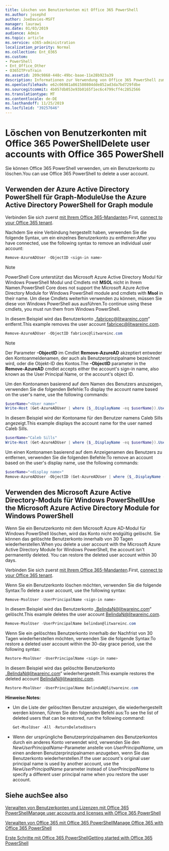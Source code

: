 ```yaml
---
title: Löschen von Benutzerkonten mit Office 365 PowerShell
ms.author: josephd
author: JoeDavies-MSFT
manager: laurawi
ms.date: 01/03/2019
audience: Admin
ms.topic: article
ms.service: o365-administration
localization_priority: Normal
ms.collection: Ent_O365
ms.custom:
- PowerShell
- Ent_Office_Other
- O365ITProTrain
ms.assetid: 209c9868-448c-49bc-baae-11e28b923a39
description: Informationen zur Verwendung von Office 365 PowerShell zum Löschen von Office 365-Benutzerkonten
ms.openlocfilehash: e62c06981a861580804dde852ad3da7bd729fdbe
ms.sourcegitcommit: 4b057db053e93b0165f1ec6c4799cff4c2852566
ms.translationtype: MT
ms.contentlocale: de-DE
ms.lasthandoff: 11/25/2019
ms.locfileid: "39257646"
---
```

# <a name="delete-user-accounts-with-office-365-powershell"></a><span data-ttu-id="cd0c1-103">Löschen von Benutzerkonten mit Office 365 PowerShell</span><span class="sxs-lookup"><span data-stu-id="cd0c1-103">Delete user accounts with Office 365 PowerShell</span></span>

<span data-ttu-id="cd0c1-104">Sie können Office 365 PowerShell verwenden, um ein Benutzerkonto zu löschen.</span><span class="sxs-lookup"><span data-stu-id="cd0c1-104">You can use Office 365 PowerShell to delete a user account.</span></span>
   
## <a name="use-the-azure-active-directory-powershell-for-graph-module"></a><span data-ttu-id="cd0c1-105">Verwenden der Azure Active Directory PowerShell für Graph-Module</span><span class="sxs-lookup"><span data-stu-id="cd0c1-105">Use the Azure Active Directory PowerShell for Graph module</span></span>

<span data-ttu-id="cd0c1-106">Verbinden Sie sich zuerst [mit Ihrem Office 365-Mandanten](connect-to-office-365-powershell.md#connect-with-the-azure-active-directory-powershell-for-graph-module).</span><span class="sxs-lookup"><span data-stu-id="cd0c1-106">First, [connect to your Office 365 tenant](connect-to-office-365-powershell.md#connect-with-the-azure-active-directory-powershell-for-graph-module).</span></span>

<span data-ttu-id="cd0c1-107">Nachdem Sie eine Verbindung hergestellt haben, verwenden Sie die folgende Syntax, um ein einzelnes Benutzerkonto zu entfernen:</span><span class="sxs-lookup"><span data-stu-id="cd0c1-107">After you have connected, use the following syntax to remove an individual user account:</span></span>
  
```powershell
Remove-AzureADUser -ObjectID <sign-in name>
```

>[!Note]
><span data-ttu-id="cd0c1-108">PowerShell Core unterstützt das Microsoft Azure Active Directory Modul für Windows PowerShell Modul und Cmdlets mit **MSOL** nicht in Ihrem Namen.</span><span class="sxs-lookup"><span data-stu-id="cd0c1-108">PowerShell Core does not support the Microsoft Azure Active Directory Module for Windows PowerShell module and cmdlets with **Msol** in their name.</span></span> <span data-ttu-id="cd0c1-109">Um diese Cmdlets weiterhin verwenden zu können, müssen Sie diese von Windows PowerShell aus ausführen.</span><span class="sxs-lookup"><span data-stu-id="cd0c1-109">To continue using these cmdlets, you must run them from Windows PowerShell.</span></span>
>

<span data-ttu-id="cd0c1-110">In diesem Beispiel wird das Benutzerkonto „fabricec@litwareinc.com“ entfernt.</span><span class="sxs-lookup"><span data-stu-id="cd0c1-110">This example removes the user account fabricec@litwareinc.com.</span></span>
  
```powershell
Remove-AzureADUser -ObjectID fabricec@litwareinc.com
```

> [!NOTE]
> <span data-ttu-id="cd0c1-111">Der Parameter **-ObjectID** im Cmdlet **Remove-AzureAD** akzeptiert entweder den Kontoanmeldenamen, der auch als Benutzerprinzipalname bezeichnet wird, oder die Objekt-ID des Kontos.</span><span class="sxs-lookup"><span data-stu-id="cd0c1-111">The **-ObjectID** parameter in the **Remove-AzureAD** cmdlet accepts either the account's sign-in name, also known as the User Principal Name, or the account's object ID.</span></span>
  
<span data-ttu-id="cd0c1-112">Um den Kontonamen basierend auf dem Namen des Benutzers anzuzeigen, verwenden Sie die folgenden Befehle:</span><span class="sxs-lookup"><span data-stu-id="cd0c1-112">To display the account name based on the user's name, use the following commands:</span></span>
  
```powershell
$userName="<User name>"
Write-Host (Get-AzureADUser | where {$_.DisplayName -eq $userName}).UserPrincipalName
```

<span data-ttu-id="cd0c1-113">In diesem Beispiel wird der Kontoname für den Benutzer namens Caleb Sills angezeigt.</span><span class="sxs-lookup"><span data-stu-id="cd0c1-113">This example displays the account name for the user named Caleb Sills.</span></span>
  
```powershell
$userName="Caleb Sills"
Write-Host (Get-AzureADUser | where {$_.DisplayName -eq $userName}).UserPrincipalName
```

<span data-ttu-id="cd0c1-114">Um einen Kontonamen basierend auf dem Anzeigenamen des Benutzers zu entfernen, verwenden Sie die folgenden Befehle:</span><span class="sxs-lookup"><span data-stu-id="cd0c1-114">To remove an account based on the user's display name, use the following commands:</span></span>
  
```powershell
$userName="<display name>"
Remove-AzureADUser -ObjectID (Get-AzureADUser | where {$_.DisplayName -eq $userName}).UserPrincipalName
```

## <a name="use-the-microsoft-azure-active-directory-module-for-windows-powershell"></a><span data-ttu-id="cd0c1-115">Verwenden des Microsoft Azure Active Directory-Moduls für Windows PowerShell</span><span class="sxs-lookup"><span data-stu-id="cd0c1-115">Use the Microsoft Azure Active Directory Module for Windows PowerShell</span></span>

<span data-ttu-id="cd0c1-p102">Wenn Sie ein Benutzerkonto mit dem Microsoft Azure AD-Modul für Windows PowerShell löschen, wird das Konto nicht endgültig gelöscht. Sie können das gelöschte Benutzerkonto innerhalb von 30 Tagen wiederherstellen.</span><span class="sxs-lookup"><span data-stu-id="cd0c1-p102">When you delete a user account with the Microsoft Azure Active Directory Module for Windows PowerShell, the account isn't permanently deleted. You can restore the deleted user account within 30 days.</span></span>

<span data-ttu-id="cd0c1-118">Verbinden Sie sich zuerst [mit Ihrem Office 365-Mandanten](connect-to-office-365-powershell.md#connect-with-the-microsoft-azure-active-directory-module-for-windows-powershell).</span><span class="sxs-lookup"><span data-stu-id="cd0c1-118">First, [connect to your Office 365 tenant](connect-to-office-365-powershell.md#connect-with-the-microsoft-azure-active-directory-module-for-windows-powershell).</span></span>


<span data-ttu-id="cd0c1-119">Wenn Sie ein Benutzerkonto löschen möchten, verwenden Sie die folgende Syntax:</span><span class="sxs-lookup"><span data-stu-id="cd0c1-119">To delete a user account, use the following syntax:</span></span>
  
```powershell
Remove-MsolUser -UserPrincipalName <sign-in name>
```

<span data-ttu-id="cd0c1-120">In diesem Beispiel wird das Benutzerkonto „BelindaN@litwareinc.com“ gelöscht.</span><span class="sxs-lookup"><span data-stu-id="cd0c1-120">This example deletes the user account BelindaN@litwareinc.com.</span></span>
  
```powershell
Remove-MsolUser -UserPrincipalName belindan@litwareinc.com
```

<span data-ttu-id="cd0c1-121">Wenn Sie ein gelöschtes Benutzerkonto innerhalb der Nachfrist von 30 Tagen wiederherstellen möchten, verwenden Sie die folgende Syntax:</span><span class="sxs-lookup"><span data-stu-id="cd0c1-121">To restore a deleted user account within the 30-day grace period, use the following syntax:</span></span>
  
```powershell
Restore-MsolUser -UserPrincipalName <sign-in name>
```

<span data-ttu-id="cd0c1-122">In diesem Beispiel wird das gelöschte Benutzerkonto „BelindaN@litwareinc.com“ wiederhergestellt.</span><span class="sxs-lookup"><span data-stu-id="cd0c1-122">This example restores the deleted account BelindaN@litwareinc.com.</span></span>
  
```powershell
Restore-MsolUser -UserPrincipalName BelindaN@litwareinc.com
```

 <span data-ttu-id="cd0c1-123">**Hinweise:**</span><span class="sxs-lookup"><span data-stu-id="cd0c1-123">**Notes:**</span></span>
  
- <span data-ttu-id="cd0c1-124">Um die Liste der gelöschten Benutzer anzuzeigen, die wiederhergestellt werden können, führen Sie den folgenden Befehl aus:</span><span class="sxs-lookup"><span data-stu-id="cd0c1-124">To see the list of deleted users that can be restored, run the following command:</span></span>
    
  ```powershell
  Get-MsolUser -All -ReturnDeletedUsers
  ```

- <span data-ttu-id="cd0c1-125">Wenn der ursprüngliche Benutzerprinzipalnamen des Benutzerkontos durch ein anderes Konto verwendet wird, verwenden Sie den _NewUserPrincipalName_-Parameter anstelle von _UserPrincipalName_, um einen anderen Benutzerprinzipalnamen anzugeben, wenn Sie das Benutzerkonto wiederherstellen.</span><span class="sxs-lookup"><span data-stu-id="cd0c1-125">If the user account's original user principal name is used by another account, use the _NewUserPrincipalName_ parameter instead of _UserPrincipalName_ to specify a different user principal name when you restore the user account.</span></span>


## <a name="see-also"></a><span data-ttu-id="cd0c1-126">Siehe auch</span><span class="sxs-lookup"><span data-stu-id="cd0c1-126">See also</span></span>

[<span data-ttu-id="cd0c1-127">Verwalten von Benutzerkonten und Lizenzen mit Office 365 PowerShell</span><span class="sxs-lookup"><span data-stu-id="cd0c1-127">Manage user accounts and licenses with Office 365 PowerShell</span></span>](manage-user-accounts-and-licenses-with-office-365-powershell.md)
  
[<span data-ttu-id="cd0c1-128">Verwalten von Office 365 mit Office 365 PowerShell</span><span class="sxs-lookup"><span data-stu-id="cd0c1-128">Manage Office 365 with Office 365 PowerShell</span></span>](manage-office-365-with-office-365-powershell.md)
  
[<span data-ttu-id="cd0c1-129">Erste Schritte mit Office 365 PowerShell</span><span class="sxs-lookup"><span data-stu-id="cd0c1-129">Getting started with Office 365 PowerShell</span></span>](getting-started-with-office-365-powershell.md)

